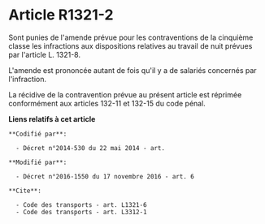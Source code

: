 # Article R1321-2

Sont punies de l'amende prévue pour les contraventions de la cinquième  classe les infractions aux dispositions relatives au
travail de nuit  prévues par l'article L. 1321-8. 

L'amende est prononcée autant de fois qu'il y a de salariés concernés par l'infraction. 

La récidive de la contravention prévue au présent article est réprimée  conformément aux articles 132-11 et 132-15 du code
pénal.

**Liens relatifs à cet article**

	**Codifié par**:

	  - Décret n°2014-530 du 22 mai 2014 - art.

	**Modifié par**:

	  - Décret n°2016-1550 du 17 novembre 2016 - art. 6

	**Cite**:

	  - Code des transports - art. L1321-6
	  - Code des transports - art. L3312-1
